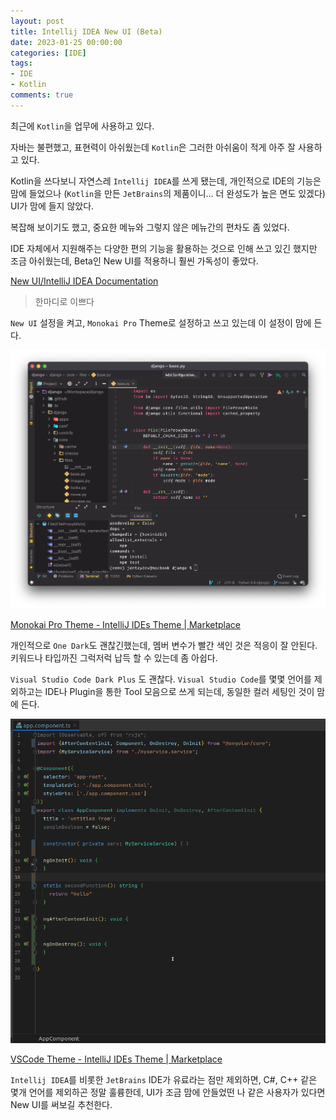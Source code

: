 ```yaml
---
layout: post
title: Intellij IDEA New UI (Beta)
date: 2023-01-25 00:00:00
categories: [IDE]
tags: 
- IDE
- Kotlin
comments: true
---
```


최근에 `Kotlin`을 업무에 사용하고 있다.

자바는 불편했고, 표현력이 아쉬웠는데 `Kotlin`은 그러한 아쉬움이 적게 아주 잘 사용하고 있다.

Kotlin을 쓰다보니 자연스레 `Intellij IDEA`를 쓰게 됐는데, 개인적으로 IDE의 기능은 맘에 들었으나 (`Kotlin`을 만든 `JetBrains`의 제품이니... 더 완성도가 높은 면도 있겠다) UI가 맘에 들지 않았다.

복잡해 보이기도 했고, 중요한 메뉴와 그렇지 않은 메뉴간의 편차도 좀 있었다.

IDE 자체에서 지원해주는 다양한 편의 기능을 활용하는 것으로 인해 쓰고 있긴 했지만 조금 아쉬웠는데, Beta인 New UI를 적용하니 훨씬 가독성이 좋았다.

[New UI/IntelliJ IDEA Documentation](https://www.jetbrains.com/help/idea/new-ui.html#30209e37)

>한마디로 이쁘다

`New UI` 설정을 켜고, `Monokai Pro` Theme로 설정하고 쓰고 있는데 이 설정이 맘에 든다.

![Monokai Pro Theme](/img/2023/monokai_pro.gif)

[Monokai Pro Theme - IntelliJ IDEs Theme \| Marketplace](https://plugins.jetbrains.com/plugin/13643-monokai-pro-theme)

개인적으로 `One Dark`도 괜찮긴했는데, 멤버 변수가 빨간 색인 것은 적응이 잘 안된다. 키워드나 타입까진 그럭저럭 납득 할 수 있는데 좀 아쉽다.

`Visual Studio Code Dark Plus` 도 괜찮다. `Visual Studio Code`를 몇몇 언어를 제외하고는 IDE나 Plugin을 통한 Tool 모음으로 쓰게 되는데, 동일한 컬러 세팅인 것이 맘에 든다.

![VS Code Theme](/img/2023/intellij_idea_vscode_theme.gif)

[VSCode Theme - IntelliJ IDEs Theme \| Marketplace](https://plugins.jetbrains.com/plugin/19177-vscode-theme)

`Intellij IDEA`를 비롯한 `JetBrains` IDE가 유료라는 점만 제외하면, C#, C++ 같은 몇개 언어를 제외하곤 정말 훌륭한데, UI가 조금 맘에 안들었떤 나 같은 사용자가 있다면 New UI를 써보길 추천한다.